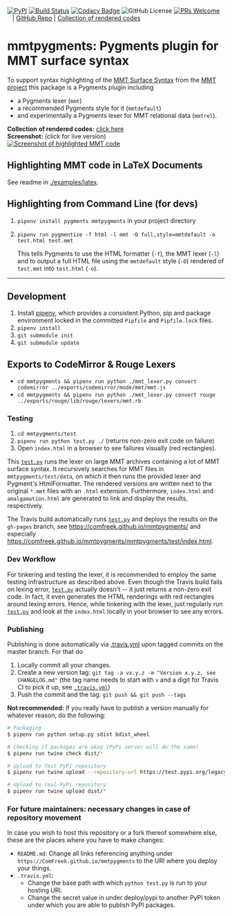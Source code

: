 [![PyPI](https://img.shields.io/pypi/v/mmtpygments)](https://pypi.org/project/mmtpygments/) [![Build Status](https://travis-ci.org/ComFreek/mmtpygments.svg?branch=master)](https://travis-ci.org/ComFreek/mmtpygments)
[![Codacy Badge](https://api.codacy.com/project/badge/Grade/32b61ca59aba4a79ae4ab5582f210572)](https://app.codacy.com/app/ComFreek/mmtpygments?utm_source=github.com&utm_medium=referral&utm_content=ComFreek/mmtpygments&utm_campaign=Badge_Grade_Dashboard)
![GitHub License](https://img.shields.io/github/license/ComFreek/mmtpygments.svg)
[![PRs Welcome](https://img.shields.io/badge/PRs-welcome-brightgreen.svg?style=flat-square)](http://makeapullrequest.com)
&nbsp;&nbsp; | [GitHub Repo](https://github.com/ComFreek/mmtpygments) | [Collection of rendered codes](https://comfreek.github.io/mmtpygments/mmtpygments/test/index.html)

# mmtpygments: Pygments plugin for MMT surface syntax

To support syntax highlighting of the [MMT Surface Syntax](https://uniformal.github.io/doc/language/) from the [MMT project](https://uniformal.github.io/) this package is a Pygments plugin including

- a Pygments lexer (`mmt`)
- a recommended Pygments style for it (`mmtdefault`)
- and experimentally a Pygments lexer for MMT relational data (`mmtrel`).

**Collection of rendered codes:** [click here](https://comfreek.github.io/mmtpygments/mmtpygments/test/index.html)<br>
**Screenshot:** (click for live version)<br>
[![Screenshot of highlighted MMT code](https://user-images.githubusercontent.com/1827709/82438710-c7253680-9a99-11ea-97c9-8da8f715ac14.png)](https://comfreek.github.io/mmtpygments/mmtpygments/test/data/readme-showoff-example.mmt.html)

## Highlighting MMT code in LaTeX Documents

See readme in [./examples/latex](./examples/latex).

## Highlighting from Command Line (for devs)

1. `pipenv install pygments mmtpygments` in your project directory
2. `pipenv run pygmentize -f html -l mmt -O full,style=mmtdefault -o test.html test.mmt`

   This tells Pygments to use the HTML formatter (`-f`), the MMT lexer (`-l`) and to output a full HTML file using the `mmtdefault` style (`-O`) rendered of `test.mmt` into `test.html` (`-o`).

<hr>

## Development

1. Install [pipenv](https://github.com/pypa/pipenv), which provides a consistent Python, pip and package environment locked in the committed `Pipfile` and `Pipfile.lock` files.
2. `pipenv install`
3. `git submodule init`
4. `git submodule update`

## Exports to CodeMirror & Rouge Lexers

- `cd mmtpygments && pipenv run python ./mmt_lexer.py convert codemirror ../exports/codemirror/mode/mmt/mmt.js`
- `cd mmtpygments && pipenv run python ./mmt_lexer.py convert rouge ../exports/rouge/lib/rouge/lexers/mmt.rb`

### Testing

1. `cd mmtpygments/test`
2. `pipenv run python test.py ./` (returns non-zero exit code on failure)
3. Open `index.html` in a browser to see failures visually (red rectangles).

This [`test.py`](mmtpygments/test/test.py) runs the lexer on large MMT archives containing a lot of MMT surface syntax. It recursively searches for MMT files in `mmtpygments/test/data`, on which it then runs the provided lexer and Pygment's HtmlFormatter. The rendered versions are written next to the original `*.mmt` files with an `.html` extension. Furthermore, `index.html` and `amalgamation.html` are generated to link and display the results, respectively.

The Travis build automatically runs [`test.py`](mmtpygments/test/test.py) and deploys the results on the `gh-pages` branch, see <https://comfreek.github.io/mmtpygments/> and especially <https://comfreek.github.io/mmtpygments/mmtpygments/test/index.html>.

### Dev Workflow

For tinkering and testing the lexer, it is recommended to employ the same testing infrastructure as described above. Even though the Travis build fails on lexing error, [`test.py`](mmtpygments/test/test.py) actually doesn't -- it just returns a non-zero exit code. In fact, it even generates the HTML renderings with red rectangles around lexing errors. Hence, while tinkering with the lexer, just regularly run [`test.py`](mmtpygments/test/test.py) and look at the `index.html` locally in your browser to see any errors.

### Publishing

Publishing is done automatically via [.travis.yml](./.travis.yml) upon tagged commits on the master branch. For that do

1. Locally commit all your changes.
2. Create a new version tag: `git tag -a vx.y.z -m "Version x.y.z, see CHANGELOG.md"` (the tag name needs to start with `v` and a digit for Travis CI to pick it up, see [`.travis.yml`](./.travis.yml))
3. Push the commit and the tag: `git push && git push --tags`

**Not recommended:** If you really have to publish a version manually for whatever reason, do the following:

```bash
# Packaging
$ pipenv run python setup.py sdist bdist_wheel

# Checking if packages are okay (PyPi server will do the same)
$ pipenv run twine check dist/*

# Upload to Test PyPi repository
$ pipenv run twine upload --repository-url https://test.pypi.org/legacy/ dist/*

# Upload to real PyPi repository
$ pipenv run twine upload dist/*
```

### For future maintainers: necessary changes in case of repository movement

In case you wish to host this repository or a fork thereof somewhere else, these are the places where you have to make changes:

  - `README.md`: Change all links referencing anything under `https://ComFreek.github.io/mmtpygments` to the URI where you deploy your things.
  - `.travis.yml`:
    - Change the base path with which `python test.py` is run to your hosting URI.
    - Change the secret value in under deploy/pypi to another PyPI token under which you are able to publish PyPI packages.
